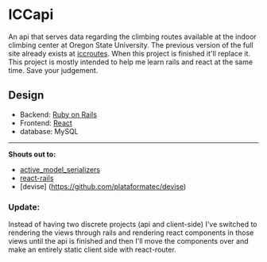 # ICCapi
An api that serves data regarding the climbing routes available at the indoor climbing center at Oregon State University. The previous version of the full site already exists at [iccroutes](https://iccroutes.com). When this project is finished it'll replace it. This project is mostly intended to help me learn rails and react at the same time. Save your judgement. 

## Design
+ Backend:  [Ruby on Rails](https://github.com/rails/rails)
+ Frontend: [React](https://github.com/facebook/react)
+ database: MySQL

***

**Shouts out to:**
- [active_model_serializers](https://github.com/rails-api/active_model_serializers)
- [react-rails](https://github.com/reactjs/react-rails)
- [devise] (https://github.com/plataformatec/devise)


### Update:
Instead of having two discrete projects (api and client-side) I've switched to rendering the views through rails and rendering react components in those views until the api is finished and then I'll move the components over and make an entirely static client side with react-router.
